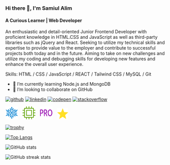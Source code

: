 ### Hi there 👋, I'm Samiul Alim
#### A Curious Learner | Web Developer

An enthusiastic and detail-oriented Junior Frontend Developer with 
proficient knowledge in HTML.CSS and JavaScript as well as third-party libraries such as jQuery and React. Seeking to utilize my technical skills and expertise to provide value to the employer and contribute to successful projects both today and in the future. Aiming to take on new challenges and utilize my coding and debugging skills for developing new features and enhance the overall user experience.


Skills: HTML / CSS /  JavaScript /  REACT / Tailwind CSS / MySQL / Git

- 🌱 I’m currently learning Node.js and MongoDB 
- 👯 I’m looking to collaborate on GitHub 


[<img src='https://cdn.jsdelivr.net/npm/simple-icons@3.0.1/icons/github.svg' alt='github' height='40'>](https://github.com/Samiul-25)  [<img src='https://cdn.jsdelivr.net/npm/simple-icons@3.0.1/icons/linkedin.svg' alt='linkedin' height='40'>](https://www.linkedin.com/in/https://www.linkedin.com/in/md-samiul-alim-7587341b2//)  [<img src='https://cdn.jsdelivr.net/npm/simple-icons@3.0.1/icons/codepen.svg' alt='codepen' height='40'>](https://codepen.io/https://codepen.io/Samiul-Alim-Shakil)  [<img src='https://cdn.jsdelivr.net/npm/simple-icons@3.0.1/icons/stackoverflow.svg' alt='stackoverflow' height='40'>](https://stackoverflow.com/users/https://stackoverflow.com/users/19216644/samiul-alim-shakil)  

<a href='https://archiveprogram.github.com/'><img src='https://raw.githubusercontent.com/acervenky/animated-github-badges/master/assets/acbadge.gif' width='40' height='40'></a> <a href='https://docs.github.com/en/developers'><img src='https://raw.githubusercontent.com/acervenky/animated-github-badges/master/assets/devbadge.gif' width='40' height='40'></a> <a href='https://github.com/pricing'><img src='https://raw.githubusercontent.com/acervenky/animated-github-badges/master/assets/pro.gif' width='40' height='40'></a> <a href='https://stars.github.com/'><img src='https://raw.githubusercontent.com/acervenky/animated-github-badges/master/assets/starbadge.gif' width='35' height='35'></a> 

[![trophy](https://github-profile-trophy.vercel.app/?username=Samiul-25)](https://github.com/ryo-ma/github-profile-trophy)

[![Top Langs](https://github-readme-stats.vercel.app/api/top-langs/?username=Samiul-25)](https://github.com/anuraghazra/github-readme-stats)

![GitHub stats](https://github-readme-stats.vercel.app/api?username=Samiul-25&show_icons=true)  

![GitHub streak stats](https://streak-stats.demolab.com/?user=Samiul-25)  


